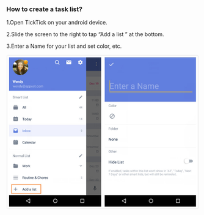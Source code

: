 ### How to create a task list?
1.Open TickTick on your android device.

2.Slide the screen to the right to tap “Add a list ” at the bottom.

3.Enter a Name for your list and set color, etc.

![](addalist.jpg)

